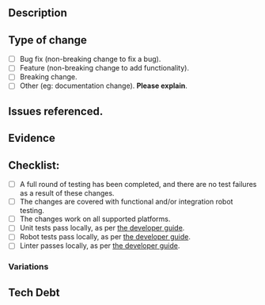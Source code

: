 
## Description

<!-- Please provide a description of the change(s) implemented. -->

## Type of change

- [ ] Bug fix (non-breaking change to fix a bug).
- [ ] Feature (non-breaking change to add functionality).
- [ ] Breaking change.
- [ ] Other (eg: documentation change).  **Please explain**.

## Issues referenced.

<!-- Please add deep links to any issues impacted by this PR. -->

## Evidence

<!-- Please add evidence (eg: test results, screen captures) that the changes are fit for purpose. -->

## Checklist:

- [ ] A full round of testing has been completed, and there are no test failures as a result of these changes.
- [ ] The changes are covered with functional and/or integration robot testing.
- [ ] The changes work on all supported platforms.
- [ ] Unit tests pass locally, as per [the developer guide](/docs/developer_guide.md#unit-tests).
- [ ] Robot tests pass locally, as per [the developer guide](/docs/developer_guide.md#robot-tests).
- [ ] Linter passes locally, as per [the developer guide](/docs/developer_guide.md#linting).

### Variations

<!-- Please add fulsome explanations for any variations to the checklist. -->

## Tech Debt

<!-- If zero technical debt results from this change set, then please assert same here.  If, however, technical debt does result from this change set (the **strong** preference is that it does **not**), then please specify and justify.  Once assent is given in the PR conversation for the tech debt to be accrued, please include a link to an issue devoted to the tech debt, in the above issues section.  This should be done prior to merge. -->

